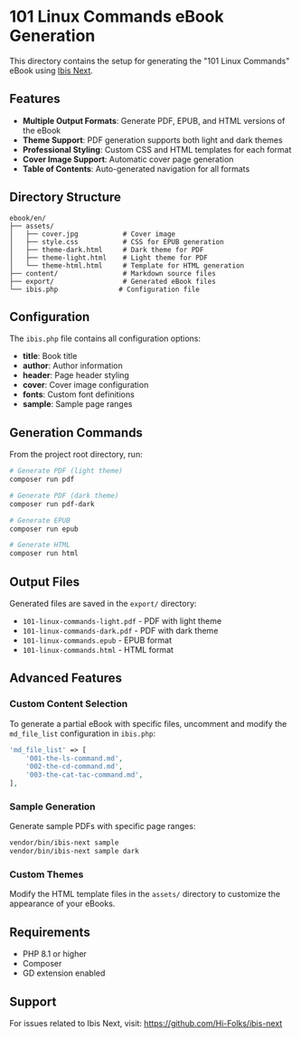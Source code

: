 # 101 Linux Commands eBook Generation

This directory contains the setup for generating the "101 Linux Commands" eBook using [Ibis Next](https://github.com/Hi-Folks/ibis-next).

## Features

- **Multiple Output Formats**: Generate PDF, EPUB, and HTML versions of the eBook
- **Theme Support**: PDF generation supports both light and dark themes
- **Professional Styling**: Custom CSS and HTML templates for each format
- **Cover Image Support**: Automatic cover page generation
- **Table of Contents**: Auto-generated navigation for all formats

## Directory Structure

```
ebook/en/
├── assets/
│   ├── cover.jpg           # Cover image
│   ├── style.css           # CSS for EPUB generation
│   ├── theme-dark.html     # Dark theme for PDF
│   ├── theme-light.html    # Light theme for PDF
│   └── theme-html.html     # Template for HTML generation
├── content/                # Markdown source files
├── export/                 # Generated eBook files
└── ibis.php               # Configuration file
```

## Configuration

The `ibis.php` file contains all configuration options:

- **title**: Book title
- **author**: Author information
- **header**: Page header styling
- **cover**: Cover image configuration
- **fonts**: Custom font definitions
- **sample**: Sample page ranges

## Generation Commands

From the project root directory, run:

```bash
# Generate PDF (light theme)
composer run pdf

# Generate PDF (dark theme)
composer run pdf-dark

# Generate EPUB
composer run epub

# Generate HTML
composer run html
```

## Output Files

Generated files are saved in the `export/` directory:

- `101-linux-commands-light.pdf` - PDF with light theme
- `101-linux-commands-dark.pdf` - PDF with dark theme
- `101-linux-commands.epub` - EPUB format
- `101-linux-commands.html` - HTML format

## Advanced Features

### Custom Content Selection

To generate a partial eBook with specific files, uncomment and modify the `md_file_list` configuration in `ibis.php`:

```php
'md_file_list' => [
    '001-the-ls-command.md',
    '002-the-cd-command.md',
    '003-the-cat-tac-command.md',
],
```

### Sample Generation

Generate sample PDFs with specific page ranges:

```bash
vendor/bin/ibis-next sample
vendor/bin/ibis-next sample dark
```

### Custom Themes

Modify the HTML template files in the `assets/` directory to customize the appearance of your eBooks.

## Requirements

- PHP 8.1 or higher
- Composer
- GD extension enabled

## Support

For issues related to Ibis Next, visit: https://github.com/Hi-Folks/ibis-next
